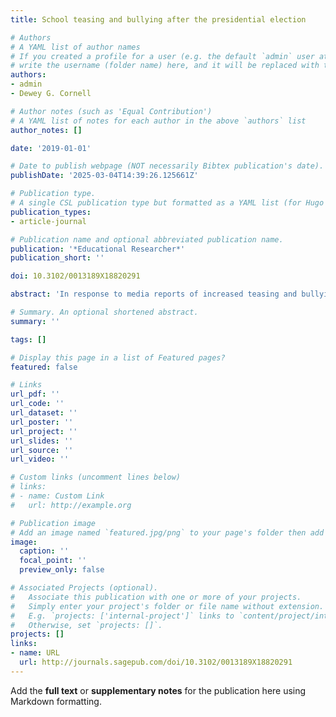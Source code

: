 ```yaml
---
title: School teasing and bullying after the presidential election

# Authors
# A YAML list of author names
# If you created a profile for a user (e.g. the default `admin` user at `content/authors/admin/`), 
# write the username (folder name) here, and it will be replaced with their full name and linked to their profile.
authors:
- admin
- Dewey G. Cornell

# Author notes (such as 'Equal Contribution')
# A YAML list of notes for each author in the above `authors` list
author_notes: []

date: '2019-01-01'

# Date to publish webpage (NOT necessarily Bibtex publication's date).
publishDate: '2025-03-04T14:39:26.125661Z'

# Publication type.
# A single CSL publication type but formatted as a YAML list (for Hugo requirements).
publication_types:
- article-journal

# Publication name and optional abbreviated publication name.
publication: '*Educational Researcher*'
publication_short: ''

doi: 10.3102/0013189X18820291

abstract: 'In response to media reports of increased teasing and bullying in schools following the 2016 U.S. presidential election, we investigated its prevalence with a Virginia school climate survey completed by approximately 155,000 seventh- and eighth-grade students in 2013, 2015, and 2017. Survey results were mapped onto presidential election results for each school division’s locality. In localities favoring the Republican candidate, there were higher adjusted rates of students reporting that (a) they had experienced some form of bullying in the past year (18% higher) and (b) “students in this school are teased or put down because of their race or ethnicity” (9% higher). For these two outcomes, there were no meaningful differences prior to the election. These results provide modest support for educator concerns about increased teasing and bullying since the 2016 presidential election in some schools and warrant further investigation.'

# Summary. An optional shortened abstract.
summary: ''

tags: []

# Display this page in a list of Featured pages?
featured: false

# Links
url_pdf: ''
url_code: ''
url_dataset: ''
url_poster: ''
url_project: ''
url_slides: ''
url_source: ''
url_video: ''

# Custom links (uncomment lines below)
# links:
# - name: Custom Link
#   url: http://example.org

# Publication image
# Add an image named `featured.jpg/png` to your page's folder then add a caption below.
image:
  caption: ''
  focal_point: ''
  preview_only: false

# Associated Projects (optional).
#   Associate this publication with one or more of your projects.
#   Simply enter your project's folder or file name without extension.
#   E.g. `projects: ['internal-project']` links to `content/project/internal-project/index.md`.
#   Otherwise, set `projects: []`.
projects: []
links:
- name: URL
  url: http://journals.sagepub.com/doi/10.3102/0013189X18820291
---
```


Add the **full text** or **supplementary notes** for the publication here using Markdown formatting.
